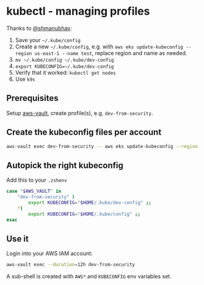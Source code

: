 # kubectl - managing profiles

Thanks to [@shmanubhav](https://github.com/shmanubhav):

1. Save your `~/.kube/config`
2. Create a new `~/.kube/config`, e.g. with
`aws eks update-kubeconfig --region us-east-1 --name test`, replace region
and name as needed.
3. `mv ~/.kube/config ~/.kube/dev-config`
4. `export KUBECONFIG=~/.kube/dev-config`
5. Verify that it worked: `kubectl get nodes`
6. Use `k9s`


## Prerequisites

Setup [aws-vault](/aws/aws-vault.html), create profile(s), e.g.
`dev-from-security`.

## Create the kubeconfig files per account

```sh
aws-vault exec dev-from-security -- aws eks update-kubeconfig --region us-east-1 --name test --kubeconfig $HOME/.kube/dev-config
```

## Autopick the right kubeconfig

Add this to your `.zshenv`
```bash
case "$AWS_VAULT" in
	"dev-from-security" )
		export KUBECONFIG="$HOME/.kube/dev-config" ;;
	*)
		export KUBECONFIG="$HOME/.kube/config" ;;
esac
```


## Use it

Login into your AWS IAM account:
```sh
aws-vault exec --duration=12h dev-from-security
```

A sub-shell is created with `AWS*` and `KUBECONFIG` env variables set.
